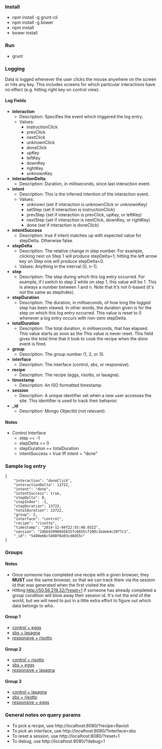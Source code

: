 ### Install
* npm install -g grunt-cli
* npm install -g bower
* npm install
* bower install

### Run
* grunt

### Logging

Data is logged whenever the user clicks the mouse anywhere on the screen or hits any key. This includes screens for which particular interactions have no effect (e.g. hitting right key on control view).

#### Log Fields
* **interaction**
  * Description: Specifies the event which triggered the log entry.
  * Values:
    * instructionClick
    * prevClick
    * nextClick
    * unknownClick
    * doneClick
    * upKey
    * leftKey
    * downKey
    * rightKey
    * unknownKey
* **interactionDelta**
  * Description: Duration, in milliseconds, since last interaction event.
* **intent**
  * Description: This is the inferred intention of the interaction event.
  * Values:
    * unknown (set if interaction is unknownClick or unknownKey)
    * setStep (set if interaction is instructionClick)
    * prevStep (set if interaction is prevClick, upKey, or leftKey)
    * nextStep (set if interaction is nextClick, downKey, or rightKey)
    * done (set if interaction is doneClick)
* **intentSuccess**
  * Description: true if intent matches up with expected value for stepDelta. Otherwise false.
* **stepDelta**
  * Description: The relative change in step number. For example, clicking next on Step 1 will produce stepDelta=1; hitting the left arrow key on Step one will produce stepDelta=0.
  * Values: Anything in the interval [0, n-1].
* **step**
  * Description: The step during which this log entry occurred. For example, if I switch to step 2 while on step 1, this value will be 1. This is always a number between 1 and n. Note that it's not 0-based (it's not the same as stepIndex).
* **stepDuration**
  * Description: The duration, in milliseconds, of how long the logged step has been viewed. In other words, the duration given is for the step on which this log entry occurred. This value is reset to 0 whenever a log entry occurs with non-zero stepDelta.
* **totalDuration**
  * Description: The total duration, in milliseconds, that has elapsed. This value starts as soon as the  This value is never reset. This field gives the total time that it took to cook the recipe when the *done* event is fired.
* **group**
  * Description: The group number (1, 2, or 3).
* **interface**
  * Description: The interface (control, sbs, or responsive).
* **recipe**
  * Description: The recipe (eggs, risotto, or lasagna).
* **timestamp**
  * Description: An ISO formatted timestamp.
* **session**
  * Description: A unique identifier set when a new user accesses the site. This identifier is used to track their behavior.
* **_id**
  * Description: Mongo ObjectId (not relevant).

#### Notes

* Control Interface
  * step == -1
  * stepDelta == 0
  * stepDuration == totalDuration
  * intentSuccess = true iff intent = "done"


### Sample log entry

```
{
    "interaction": "doneClick",
    "interactionDelta": 13722,
    "intent": "done",
    "intentSuccess": true,
    "stepDelta": 0,
    "stepIndex": -1,
    "stepDuration": 13722,
    "totalDuration": 13722,
    "group": 2,
    "interface": "control",
    "recipe": "risotto",
    "timestamp": "2014-12-04T22:55:40.032Z",
    "session": "24bb439908458157c6655cf200c1bde64c29f7c1",
    "_id": "5480e66c5408f0a93cd8d55c"
}
```

### Groups

#### Notes
* Once someone has completed one recipe with a given browser, they **MUST** use the same browser, so that we can track them via the session id that was generated when the first visited the site.
* Hitting http://50.56.219.32/?reset=1 if someone has already completed a group condition will blow away their session id. It's not the end of the world, but we will need to put in a little extra effort to figure out which data belongs to who.

#### Group 1
* [control + eggs](http://50.56.219.32/?interface=control&recipe=eggs&group=1)
* [sbs + lasagna](http://50.56.219.32/?interface=sbs&recipe=lasagna&group=1)
* [responsive + risotto](http://50.56.219.32/?interface=responsive&recipe=risotto&group=1)

#### Group 2
* [control + risotto](http://50.56.219.32/?interface=control&recipe=risotto&group=2)
* [sbs + eggs](http://50.56.219.32/?interface=sbs&recipe=eggs&group=2)
* [responsive + lasagna](http://50.56.219.32/?interface=responsive&recipe=lasagna&group=2)

#### Group 3
* [control + lasagna](http://50.56.219.32/?interface=control&recipe=lasagna&group=3)
* [sbs + risotto](http://50.56.219.32/?interface=sbs&recipe=risotto&group=3)
* [responsive + eggs](http://50.56.219.32/?interface=responsive&recipe=eggs&group=3)

### General notes on query params
* To pick a recipe, use http://localhost:8080/?recipe=Ravioli
* To pick an interface, use http://localhost:8080/?interface=sbs
* To reset a session, use http://localhost:8080/?reset=1
* To debug, use http://localhost:8080/?debug=1